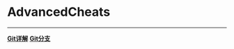 # AdvancedCheats
------

[**Git详解**](http://www.jianshu.com/p/02a0b830fa2e)
[**Git分支**](http://www.jianshu.com/p/ce85d1f3c69d)
